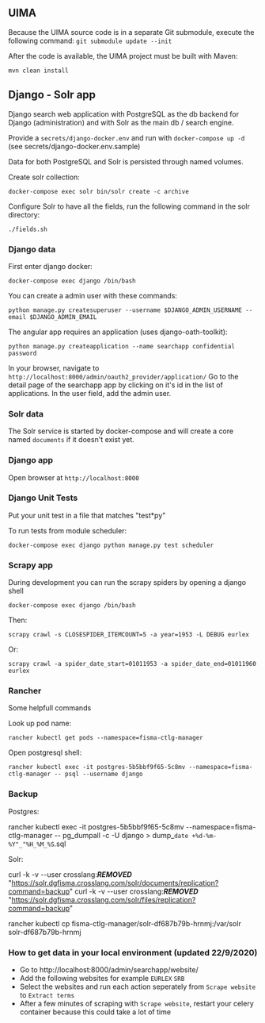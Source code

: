 ## UIMA
Because the UIMA source code is in a separate Git submodule, execute the following command:
`git submodule update --init`

After the code is available, the UIMA project must be built with Maven:

`mvn clean install`

## Django - Solr app

Django search web application with PostgreSQL as the db backend for Django (administration) and with Solr as the main db / search engine.

Provide a `secrets/django-docker.env` and run with `docker-compose up -d` (see secrets/django-docker.env.sample)

Data for both PostgreSQL and Solr is persisted through named volumes.

Create solr collection: 

`docker-compose exec solr bin/solr create -c archive`

Configure Solr to have all the fields, run the following command in the solr directory:

`./fields.sh`


### Django data

First enter django docker:

`docker-compose exec django /bin/bash`

You can create a admin user with these commands:

`python manage.py createsuperuser --username $DJANGO_ADMIN_USERNAME --email $DJANGO_ADMIN_EMAIL`

The angular app requires an application (uses django-oath-toolkit):

`python manage.py createapplication --name searchapp confidential password`

In your browser, navigate to `http://localhost:8000/admin/oauth2_provider/application/`
Go to the detail page of the searchapp app by clicking on it's id in the list of applications.
In the user field, add the admin user.


### Solr data

The Solr service is started by docker-compose and will create a core named `documents` if it doesn't exist yet.


### Django app

Open browser at `http://localhost:8000`

### Django Unit Tests

Put your unit test in a file that matches "test\*py"

To run tests from module scheduler:

`docker-compose exec django python manage.py test scheduler`


### Scrapy app

During development you can run the scrapy spiders by opening a django shell

`docker-compose exec django /bin/bash`

Then:

`scrapy crawl -s CLOSESPIDER_ITEMCOUNT=5 -a year=1953 -L DEBUG eurlex`

Or:

`scrapy crawl -a spider_date_start=01011953 -a spider_date_end=01011960 eurlex`


### Rancher

Some helpfull commands

Look up pod name:

`rancher kubectl get pods --namespace=fisma-ctlg-manager`

Open postgresql shell:

`rancher kubectl exec -it postgres-5b5bbf9f65-5c8mv --namespace=fisma-ctlg-manager -- psql --username django`

### Backup

Postgres:

rancher kubectl exec -it postgres-5b5bbf9f65-5c8mv --namespace=fisma-ctlg-manager -- pg_dumpall -c -U django > dump_`date +%d-%m-%Y"_"%H_%M_%S`.sql

Solr:

curl -k -v --user crosslang:***REMOVED*** "https://solr.dgfisma.crosslang.com/solr/documents/replication?command=backup"
curl -k -v --user crosslang:***REMOVED*** "https://solr.dgfisma.crosslang.com/solr/files/replication?command=backup"

rancher kubectl cp fisma-ctlg-manager/solr-df687b79b-hrnmj:/var/solr solr-df687b79b-hrnmj

### How to get data in your local environment (updated 22/9/2020)
- Go to http://localhost:8000/admin/searchapp/website/
- Add the following websites for example `EURLEX` `SRB`
- Select the websites and run each action seperately from `Scrape website` to `Extract terms`
- After a few minutes of scraping with `Scrape website`, restart your celery container because this could take a lot of time
